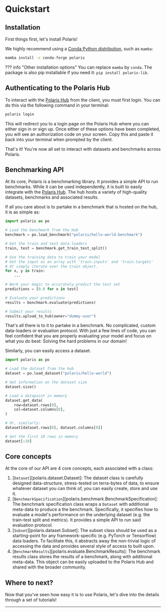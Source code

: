 # Quickstart

## Installation

First things first, let's install Polaris!

We highly recommend using a [Conda Python distribution](https://github.com/conda-forge/miniforge), such as `mamba`:

```bash
mamba install -c conda-forge polaris
```

??? info "Other installation options"
You can replace `mamba` by `conda`. The package is also pip installable if you need it: `pip install polaris-lib`.

## Authenticating to the Polaris Hub
To interact with the [Polaris Hub](https://polarishub.io/) from the client, you must first login. You can do this
via the following command in your terminal:

```bash
polaris login
```

This will redirect you to a login page on the Polaris Hub where you can either sign in or sign up. Once either
of these options have been completed, you will see an authorization code on your screen. Copy this and paste it 
back into your terminal when prompted by the client.

That's it! You're now all set to interact with datasets and benchmarks across Polaris.

## Benchmarking API

At its core, Polaris is a benchmarking library. It provides a simple API to run benchmarks. While it can be used
independently, it is built to easily integrate with the [Polaris Hub](https://polarishub.io/). The hub hosts
a variety of high-quality datasets, benchmarks and associated results.

If all you care about is to partake in a benchmark that is hosted on the hub, it is as simple as:

```python
import polaris as po

# Load the benchmark from the Hub
benchmark = po.load_benchmark("polaris/hello-world-benchmark")

# Get the train and test data-loaders
train, test = benchmark.get_train_test_split()

# Use the training data to train your model
# Get the input as an array with 'train.inputs' and 'train.targets'  
# Or simply iterate over the train object.
for x, y in train:
    ...

# Work your magic to accurately predict the test set
predictions = [0.0 for x in test]

# Evaluate your predictions
results = benchmark.evaluate(predictions)

# Submit your results
results.upload_to_hub(owner="dummy-user")
```

That's all there is to it to partake in a benchmark. No complicated, custom data-loaders or evaluation protocol. With just a few lines of code, you can feel confident that you are properly evaluating your model and focus on what you do best: Solving the hard problems in our domain!

Similarly, you can easily access a dataset.

```python
import polaris as po

# Load the dataset from the hub
dataset = po.load_dataset("polaris/hello-world")

# Get information on the dataset size
dataset.size()

# Load a datapoint in memory
dataset.get_data(
    row=dataset.rows[0],
    col=dataset.columns[0],
)

# Or, similarly:
dataset[dataset.rows[0], dataset.columns[0]]

# Get the first 10 rows in memory
dataset[:10]
```

## Core concepts

At the core of our API are 4 core concepts, each associated with a class:

1. [`Dataset`][polaris.dataset.Dataset]: The dataset class is carefully designed data-structure, stress-tested on terra-bytes of data, to ensure whatever dataset you can think of, you can easily create, store and use it.
2. [`BenchmarkSpecification`][polaris.benchmark.BenchmarkSpecification]: The benchmark specification class wraps a `Dataset` with additional meta-data to produce a the benchmark. Specifically, it specifies how to evaluate a model's performance on the underlying dataset (e.g. the train-test split and metrics). It provides a simple API to run said evaluation protocol.
3. [`Subset`][polaris.dataset.Subset]: The subset class should be used as a starting-point for any framework-specific (e.g. PyTorch or Tensorflow) data loaders. To facilitate this, it abstracts away the non-trivial logic of accessing the data and provides several style of access to built upon.
4. [`BenchmarkResults`][polaris.evaluate.BenchmarkResults]: The benchmark results class stores the results of a benchmark, along with additional meta-data. This object can be easily uploaded to the Polaris Hub and shared with the broader community.

## Where to next?

Now that you've seen how easy it is to use Polaris, let's dive into the details through a set of tutorials!

---

